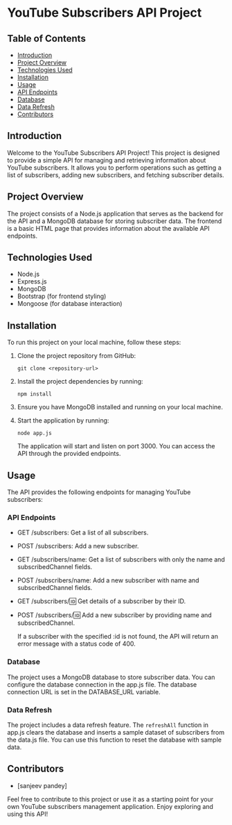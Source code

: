 # YouTube Subscribers API Project

## Table of Contents
- [Introduction](#introduction)
- [Project Overview](#project-overview)
- [Technologies Used](#technologies-used)
- [Installation](#installation)
- [Usage](#usage)
- [API Endpoints](#api-endpoints)
- [Database](#database)
- [Data Refresh](#data-refresh)
- [Contributors](#contributors)

## Introduction
Welcome to the YouTube Subscribers API Project! This project is designed to provide a simple API for managing and retrieving information about YouTube subscribers. It allows you to perform operations such as getting a list of subscribers, adding new subscribers, and fetching subscriber details.

## Project Overview
The project consists of a Node.js application that serves as the backend for the API and a MongoDB database for storing subscriber data. The frontend is a basic HTML page that provides information about the available API endpoints.

## Technologies Used
- Node.js
- Express.js
- MongoDB
- Bootstrap (for frontend styling)
- Mongoose (for database interaction)

## Installation
To run this project on your local machine, follow these steps:

1. Clone the project repository from GitHub:
    ```
    git clone <repository-url>
    ```

2. Install the project dependencies by running:
    ```
    npm install
    ```

3. Ensure you have MongoDB installed and running on your local machine.

4. Start the application by running:
    ```
    node app.js
    ```
   The application will start and listen on port 3000. You can access the API through the provided endpoints.

## Usage
The API provides the following endpoints for managing YouTube subscribers:

### API Endpoints
- GET /subscribers: Get a list of all subscribers.
- POST /subscribers: Add a new subscriber.
- GET /subscribers/name: Get a list of subscribers with only the name and subscribedChannel fields.
- POST /subscribers/name: Add a new subscriber with name and subscribedChannel fields.
- GET /subscribers/:id: Get details of a subscriber by their ID.
- POST /subscribers/:id: Add a new subscriber by providing name and subscribedChannel.
  
  If a subscriber with the specified :id is not found, the API will return an error message with a status code of 400.

### Database
The project uses a MongoDB database to store subscriber data. You can configure the database connection in the app.js file. The database connection URL is set in the DATABASE_URL variable.

### Data Refresh
The project includes a data refresh feature. The `refreshAll` function in app.js clears the database and inserts a sample dataset of subscribers from the data.js file. You can use this function to reset the database with sample data.

## Contributors
- [sanjeev pandey]

Feel free to contribute to this project or use it as a starting point for your own YouTube subscribers management application. Enjoy exploring and using this API!
